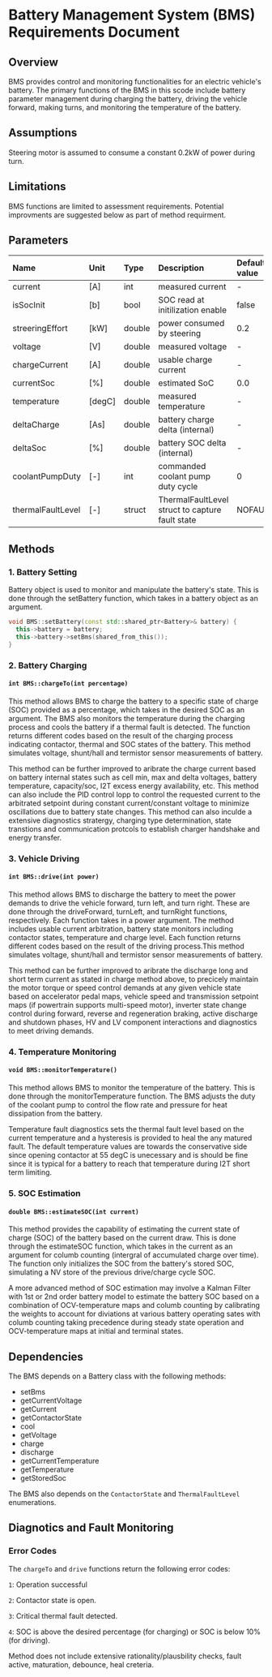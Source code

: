 # Battery Management System (BMS) Requirements Document

## Overview

BMS provides control and monitoring functionalities for an electric vehicle's battery. The primary functions of the BMS in this scode include battery parameter management during charging the battery, driving the vehicle forward, making turns, and monitoring the temperature of the battery.

## Assumptions

Steering motor is assumed to consume a constant 0.2kW of power during turn.

## Limitations

BMS functions are limited to assessment requirements. Potential improvments are suggested below as part of method requirment.

## Parameters

| Name                  | Unit      | Type   | Description                                           | Default value |
| :-------------------- | :---------| :----- | :---------------------------------------------------- | :------------ |
| current               | [A]       | int    | measured current                                      | -             |
| isSocInit             | [b]       | bool   | SOC read at initilization enable                      | false         |
| streeringEffort       | [kW]      | double | power consumed by steering                            | 0.2           |
| voltage               | [V]       | double | measured voltage                                      | -             |
| chargeCurrent         | [A]       | double | usable charge current                                 | -             |
| currentSoc            | [%]       | double | estimated SoC                                         | 0.0           |
| temperature           | [degC]    | double | measured temperature                                  | -             |
| deltaCharge           | [As]      | double | battery charge delta (internal)                       | -             |
| deltaSoc              | [%]       | double | battery SOC delta (internal)                          | -             |
| coolantPumpDuty       | [-]       | int    | commanded coolant pump duty cycle                     | 0             |
| thermalFaultLevel     | [-]       | struct | ThermalFaultLevel struct to capture fault state       | NOFAULT       |

## Methods

### 1. Battery Setting

Battery object is used to monitor and manipulate the battery's state. This is done through the setBattery function, which takes in a battery object as an argument.

```c++
void BMS::setBattery(const std::shared_ptr<Battery>& battery) {  
  this->battery = battery;  
  this->battery->setBms(shared_from_this());  
}
```

### 2. Battery Charging

#### `int BMS::chargeTo(int percentage)`

This method allows BMS to charge the battery to a specific state of charge (SOC) provided as a percentage, which takes in the desired SOC as an argument. The BMS also monitors the temperature during the charging process and cools the battery if a thermal fault is detected. The function returns different codes based on the result of the charging process indicating contactor, thermal and SOC states of the battery. This method simulates voltage, shunt/hall and termistor sensor measurements of battery.

This method can be further improved to aribrate the charge current based on battery internal states such as cell min, max and delta voltages, battery temperature, capacity/soc, I2T excess energy availability, etc. This method can also include the PID control lopp to control the requested current to the arbitrated setpoint during constant current/constant voltage to minimize oscillations due to battery state changes. This method can also inculde a extensive diagnostics stratergy, charging type determination, state transtions and communication protcols to establish charger handshake and energy transfer.

### 3. Vehicle Driving

#### `int BMS::drive(int power)`

This method allows BMS to discharge the battery to meet the power demands to drive the vehicle forward, turn left, and turn right. These are done through the driveForward, turnLeft, and turnRight functions, respectively. Each function takes in a power argument. The method includes usable current arbitration, battery state monitors including contactor states, temperature and charge level. Each function returns different codes based on the result of the driving process.This method simulates voltage, shunt/hall and termistor sensor measurements of battery.

This method can be further improved to aribrate the discharge long and short term current as stated in charge method above, to precicely maintain the motor torque or speed control demands at any given vehicle state based on accelerator pedal maps, vehicle speed and transmission setpoint maps (if powertrain supports multi-speed motor), inverter state change control during forward, reverse and regeneration braking, active discharge and shutdown phases, HV and LV component interactions and diagnostics to meet driving demands.

### 4. Temperature Monitoring

#### `void BMS::monitorTemperature()`

This method allows BMS to monitor the temperature of the battery. This is done through the monitorTemperature function. The BMS adjusts the duty of the coolant pump to control the flow rate and pressure for heat dissipation from the battery.

Temperature fault diagnostics sets the thermal fault level based on the current temperature and a hysteresis is provided to heal the any matured fault. The default temperature values are towards the conservative side since opening contactor at 55 degC is unecessary and is should be fine since it is typical for a battery to reach that temperature during I2T short term limiting.

### 5. SOC Estimation

#### `double BMS::estimateSOC(int current)`

This method provides the capability of estimating the current state of charge (SOC) of the battery based on the current draw. This is done through the estimateSOC function, which takes in the current as an argument for columb counting (intergral of accumulated charge over time). The function only initializes the SOC from the battery's stored SOC, simulating a NV store of the previous drive/charge cycle SOC.

A more advanced method of SOC estimation may involve a Kalman Filter with 1st or 2nd order battery model to estimate the battery SOC based on a combination of OCV-temperature maps and columb counting by calibrating the weights to account for diviations at various battery operating sates with columb counting taking precedence during steady state operation and OCV-temperature maps at initial and terminal states.

## Dependencies

The BMS depends on a Battery class with the following methods:

- setBms
- getCurrentVoltage
- getCurrent
- getContactorState
- cool
- getVoltage
- charge
- discharge
- getCurrentTemperature
- getTemperature
- getStoredSoc

The BMS also depends on the `ContactorState` and `ThermalFaultLevel` enumerations.

## Diagnotics and Fault Monitoring

### Error Codes

The `chargeTo` and `drive` functions return the following error codes:

`1`: Operation successful

`2`: Contactor state is open.

`3`: Critical thermal fault detected.

`4`: SOC is above the desired percentage (for charging) or SOC is below 10% (for driving).

Method does not include extensive rationality/plausbility checks, fault active, maturation, debounce, heal creteria.
